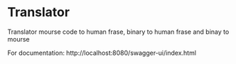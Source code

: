 # Translator
Translator mourse code to human frase, binary to human frase and binay to mourse

For documentation: http://localhost:8080/swagger-ui/index.html
